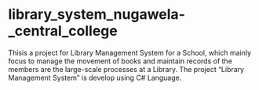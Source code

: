 # library_system_nugawela-_central_college

Thisis a project for Library Management System for a School, which mainly focus to manage
the movement of books and maintain records of the members are the large-scale processes
at a Library. The project “Library Management System” is develop using C# Language.
